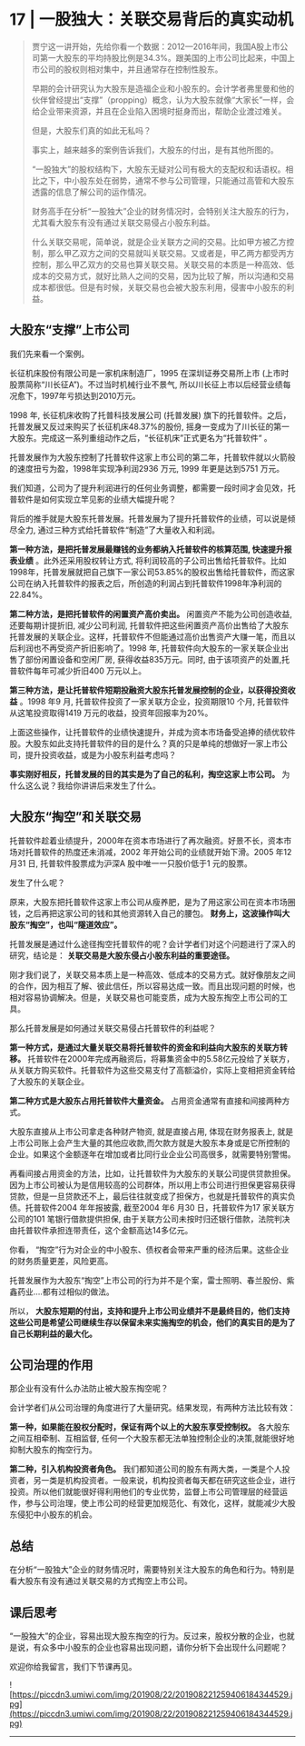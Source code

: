 # 17 | 一股独大：关联交易背后的真实动机

> 贾宁这一讲开始，先给你看一个数据：2012—2016年间，我国A股上市公司第一大股东的平均持股比例是34.3%。跟美国的上市公司比起来，中国上市公司的股权则相对集中，并且通常存在控制性股东。
> 
> 早期的会计研究认为大股东是造福企业和小股东的。会计学者弗里曼和他的伙伴曾经提出“支撑”（propping）概念，认为大股东就像“大家长”一样，会给企业带来资源，并且在企业陷入困境时挺身而出，帮助企业渡过难关。
> 
> 但是，大股东们真的如此无私吗？
> 
> 事实上，越来越多的案例告诉我们，大股东的付出，是有其他所图的。
> 
> “一股独大”的股权结构下，大股东无疑对公司有极大的支配权和话语权。相比之下，中小股东处在弱势，通常不参与公司管理，只能通过高管和大股东透露的信息了解公司的运作情况。
> 
> 财务高手在分析“一股独大”企业的财务情况时，会特别关注大股东的行为，尤其看大股东有没有通过关联交易侵占小股东利益。
> 
> 什么关联交易呢，简单说，就是企业关联方之间的交易。比如甲方被乙方控制，那么甲乙双方之间的交易就叫关联交易。又或者是，甲乙两方都受丙方控制，那么甲乙双方的交易也算关联交易。关联交易的本质是一种高效、低成本的交易方式，就好比熟人之间的交易，因为比较了解，所以沟通和交易成本都很低。但是有时候，关联交易也会被大股东利用，侵害中小股东的利益。

## 大股东“支撑”上市公司

我们先来看一个案例。

长征机床股份有限公司是一家机床制造厂，1995 在深圳证券交易所上市 (上市时股票简称“川长征A”)。不过当时机械行业不景气, 所以川长征上市以后经营业绩每况愈下，1997年亏损达到2010万元。

1998 年, 长征机床收购了托普科技发展公司 (托普发展) 旗下的托普软件。之后，托普发展又反过来购买了长征机床48.37%的股份, 摇身一变成为了川长征的第一大股东。完成这一系列重组动作之后，“长征机床”正式更名为“托普软件“ 。

托普发展作为大股东控制了托普软件这家上市公司的第二年，托普软件就以火箭般的速度扭亏为盈，1998年实现净利润2936 万元, 1999 年更是达到5751 万元。

我们知道，公司为了提升利润进行的任何业务调整，都需要一段时间才会见效，托普软件是如何实现立竿见影的业绩大幅提升呢？

背后的推手就是大股东托普发展。托普发展为了提升托普软件的业绩，可以说是倾尽全力, 通过三种方式给托普软件“制造”了大量收入和利润。

 **第一种方法，是把托普发展最赚钱的业务都纳入托普软件的核算范围, 快速提升报表业绩** 。此外还采用股权转让方式, 将利润较高的子公司出售给托普软件。比如1998年，托普发展就把自己旗下一家公司53.85%的股权出售给托普软件，而这家公司在纳入托普软件的报表之后，所创造的利润占到托普软件1998年净利润的22.84%。

 **第二种方法，是把托普软件的闲置资产高价卖出。** 闲置资产不能为公司创造收益, 还要每期计提折旧, 减少公司利润, 托普软件把这些闲置资产高价出售给了大股东托普发展的关联企业。这样，托普软件不但能通过高价出售资产大赚一笔，而且以后利润也不再受资产折旧影响了。1998 年, 托普软件向大股东的一家关联企业出售了部份闲置设备和空闲厂房, 获得收益835万元。同时, 由于该项资产的处置,托普软件每年可减少折旧400 万元以上。

 **第三种方法，是让托普软件短期投融资大股东托普发展控制的企业，以获得投资收益** 。1998 年9 月, 托普软件投资了一家关联方企业，投资期限10 个月, 托普软件从这笔投资取得1419 万元的收益，投资年回报率为20%。

上面这些操作，让托普软件的业绩快速提升，并成为资本市场备受追捧的绩优软件股。大股东如此支持托普软件的目的是什么？真的只是单纯的想做好一家上市公司，提升投资收益，或是为小股东利益考虑吗？

 **事实刚好相反，托普发展的目的其实是为了自己的私利，掏空这家上市公司。** 为什么这么说？我给你讲讲后来发生了什么。

## 大股东“掏空”和关联交易

托普软件趁着业绩提升，2000年在资本市场进行了再次融资。好景不长，资本市场对托普软件的热度还未消减，2002 年开始公司的业绩就开始下滑。2005 年12 月31 日, 托普软件股票成为沪深A 股中唯一一只股价低于1 元的股票。

发生了什么呢？

原来，大股东把托普软件这家上市公司从瘦养肥，是为了用这家公司在资本市场圈钱，之后再把这家公司的钱和其他资源转入自己的腰包。 **财务上，这波操作叫大股东“掏空”，也叫“隧道效应”。**

托普发展是通过什么途径掏空托普软件的呢？会计学者们对这个问题进行了深入的研究，结论是： **关联交易是大股东侵占小股东利益的重要途径。**

刚才我们说了，关联交易本质上是一种高效、低成本的交易方式。就好像朋友之间的合作，因为相互了解、彼此信任，所以容易达成一致。而且出现问题的时候，也相对容易协调解决。但是，关联交易也可能变质，成为大股东掏空上市公司的工具。

那么托普发展是如何通过关联交易侵占托普软件的利益呢？

 **第一种方式，是通过大量关联交易将托普软件的资金和利益向大股东的关联方转移。** 托普软件在2000年完成再融资后，将募集资金中的5.58亿元投给了关联方，从关联方购买软件。托普软件为这些交易支付了高额溢价，实际上变相把资金转给了大股东的关联企业。

 **第二种方式是大股东占用托普软件大量资金。** 占用资金通常有直接和间接两种方式。

大股东直接从上市公司拿走各种财产物资, 就是直接占用, 体现在财务报表上, 就是上市公司账上会产生大量的其他应收款,而欠款方就是大股东本身或是它所控制的企业。如果这个金额逐年在增加或者比同行业企业公司高很多，就需要特别警惕。

再看间接占用资金的方法，比如，让托普软件为大股东的关联公司提供贷款担保。因为上市公司被认为是信用较高的公司群体，所以用上市公司进行担保更容易获得贷款，但是一旦贷款还不上，最后往往就变成了担保方，也就是托普软件的真实负债。托普软件2004 年年报披露, 截至2004 年6 月30 日，托普软件为17 家关联方公司的101 笔银行借款提供担保, 由于关联方公司未按时归还银行借款，法院判决由托普软件承担连带责任，这个金额高达14多亿元。

你看， “掏空”行为对企业的中小股东、债权者会带来严重的经济后果。这些企业的财务质量更差，风险更高。

托普发展作为大股东“掏空”上市公司的行为并不是个案，雷士照明、春兰股份、紫鑫药业….都有过相似的做法。

所以， **大股东短期的付出，支持和提升上市公司业绩并不是最终目的，他们支持这些公司是希望公司继续生存以保留未来实施掏空的机会，他们的真实目的是为了自己长期利益的最大化。**

## 公司治理的作用

那企业有没有什么办法防止被大股东掏空呢？

会计学者们从公司治理的角度进行了大量研究。结果发现，有两种方法比较有效：

 **第一种，如果能在股权分配时，保证有两个以上的大股东享受控制权。** 各大股东之间互相牵制、互相监督, 任何一个大股东都无法单独控制企业的决策,就能很好地抑制大股东的掏空行为。

 **第二种，引入机构投资者角色。** 我们都知道公司的股东有两大类，一类是个人投资者，另一类是机构投资者。一般来说，机构投资者每天都在研究这些企业，进行投资。所以他们就能很好得利用他们的专业优势，监督上市公司管理层的经营运作，参与公司治理，使上市公司的经营更加规范化、有效化，这样，就能减少大股东侵犯中小股东的机会。

## 总结

在分析“一股独大”企业的财务情况时，需要特别关注大股东的角色和行为。特别是看大股东有没有通过关联交易的方式掏空上市公司。

## 课后思考

“一股独大”的企业，容易出现大股东掏空的行为。反过来，股权分散的企业，也就是说，有众多中小股东的企业也容易出现问题，请你分析下会出现什么问题呢？

欢迎你给我留言，我们下节课再见。

![https://piccdn3.umiwi.com/img/201908/22/201908221259406184344529.jpg](https://piccdn3.umiwi.com/img/201908/22/201908221259406184344529.jpg)

---

